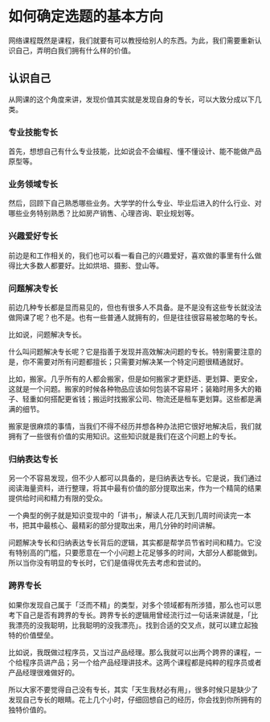 # 如何确定选题的基本方向

网络课程既然是课程，我们就要有可以教授给别人的东西。为此，我们需要重新认识自己，弄明白我们拥有什么样的价值。

## 认识自己

从网课的这个角度来讲，发现价值其实就是发现自身的专长，可以大致分成以下几类。


### 专业技能专长

首先，想想自己有什么专业技能，比如说会不会编程、懂不懂设计、能不能做产品原型等。

### 业务领域专长

然后，回顾下自己熟悉哪些业务。大学学的什么专业、毕业后进入的什么行业、对哪些业务特别熟悉？比如房产销售、心理咨询、职业规划等。

### 兴趣爱好专长

前边是和工作相关的，我们也可以看一看自己的兴趣爱好，喜欢做的事里有什么做得比大多数人都要好。比如烘培、摄影、登山等。

### 问题解决专长

前边几种专长都是显而易见的，但也有很多人不具备。是不是没有这些专长就没法做网课了呢？也不是。也有一些普通人就拥有的，但是往往很容易被忽略的专长。

比如说，问题解决专长。

什么叫问题解决专长呢？它是指善于发现并高效解决问题的专长。特别需要注意的是，你不需要对所有问题都擅长；只需要对解决某一个特定问题很精通就好。

比如，搬家。几乎所有的人都会搬家，但是如何搬家才更舒适、更划算、更安全，这就是一个问题。搬家的时候各种物品应该如何包装不容易坏；装箱时用多大的箱子、轻重如何搭配更省钱；搬运时找搬家公司、物流还是租车更划算。这些都是满满的细节。

搬家是很麻烦的事情，当我们不得不经历并想各种办法把它很好地解决后，我们就拥有了一些很有价值的实用知识。这些知识就是我们在这个问题上的专长。

### 归纳表达专长

另一个不容易发现，但不少人都可以具备的，是归纳表达专长。它是说，我们通过阅读海量资料，进行整理，将其中最有价值的部分提取出来，作为一个精简的结果提供给时间和精力有限的受众。

一个典型的例子就是知识变现中的「讲书」，解读人花几天到几周时间读完一本书，把其中最核心、最精彩的部分提取出来，用几分钟的时间讲解。

问题解决专长和归纳表达专长背后的逻辑，其实都是帮学员节省时间和精力。它没有特别高的门槛，只要愿意在一个小问题上花足够多的时间，大部分人都能做到。所以当你没有明显的专长时，它们是值得优先去考虑和尝试的。

### 跨界专长

如果你发现自己属于「泛而不精」的类型，对多个领域都有所涉猎，那么也可以思考下自己是否有跨界的专长。跨界专长的逻辑用曾经流行过一句话来讲就是，「比我漂亮的没我聪明，比我聪明的没我漂亮」。找到合适的交叉点，就可以建立起独特的价值壁垒。

比如说，我既做过程序员，又当过产品经理。那么我就可以出两个跨界的课程，一个给程序员讲产品；另一个给产品经理讲技术。这两个课程都是纯粹的程序员或者产品经理很难做好的。

所以大家不要觉得自己没有专长，其实「天生我材必有用」，很多时候只是缺少了发现自己专长的眼睛。花上几个小时，仔细回想自己的经历，你会找到你所拥有的独特价值的。